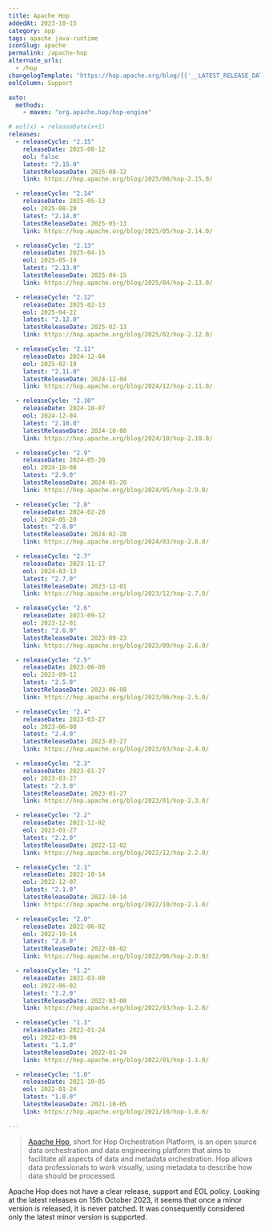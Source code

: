 ```yaml
---
title: Apache Hop
addedAt: 2023-10-15
category: app
tags: apache java-runtime
iconSlug: apache
permalink: /apache-hop
alternate_urls:
  - /hop
changelogTemplate: "https://hop.apache.org/blog/{{'__LATEST_RELEASE_DATE__'|split:'-'|pop|join:'/'}}/hop-__LATEST__/"
eolColumn: Support

auto:
  methods:
    - maven: "org.apache.hop/hop-engine"

# eol(x) = releaseDate(x+1)
releases:
  - releaseCycle: "2.15"
    releaseDate: 2025-08-12
    eol: false
    latest: "2.15.0"
    latestReleaseDate: 2025-08-12
    link: https://hop.apache.org/blog/2025/08/hop-2.15.0/

  - releaseCycle: "2.14"
    releaseDate: 2025-05-13
    eol: 2025-08-20
    latest: "2.14.0"
    latestReleaseDate: 2025-05-13
    link: https://hop.apache.org/blog/2025/05/hop-2.14.0/

  - releaseCycle: "2.13"
    releaseDate: 2025-04-15
    eol: 2025-05-19
    latest: "2.13.0"
    latestReleaseDate: 2025-04-15
    link: https://hop.apache.org/blog/2025/04/hop-2.13.0/

  - releaseCycle: "2.12"
    releaseDate: 2025-02-13
    eol: 2025-04-22
    latest: "2.12.0"
    latestReleaseDate: 2025-02-13
    link: https://hop.apache.org/blog/2025/02/hop-2.12.0/

  - releaseCycle: "2.11"
    releaseDate: 2024-12-04
    eol: 2025-02-19
    latest: "2.11.0"
    latestReleaseDate: 2024-12-04
    link: https://hop.apache.org/blog/2024/12/hop-2.11.0/

  - releaseCycle: "2.10"
    releaseDate: 2024-10-07
    eol: 2024-12-04
    latest: "2.10.0"
    latestReleaseDate: 2024-10-08
    link: https://hop.apache.org/blog/2024/10/hop-2.10.0/

  - releaseCycle: "2.9"
    releaseDate: 2024-05-20
    eol: 2024-10-08
    latest: "2.9.0"
    latestReleaseDate: 2024-05-20
    link: https://hop.apache.org/blog/2024/05/hop-2.9.0/

  - releaseCycle: "2.8"
    releaseDate: 2024-02-28
    eol: 2024-05-20
    latest: "2.8.0"
    latestReleaseDate: 2024-02-28
    link: https://hop.apache.org/blog/2024/03/hop-2.8.0/

  - releaseCycle: "2.7"
    releaseDate: 2023-11-17
    eol: 2024-03-13
    latest: "2.7.0"
    latestReleaseDate: 2023-12-01
    link: https://hop.apache.org/blog/2023/12/hop-2.7.0/

  - releaseCycle: "2.6"
    releaseDate: 2023-09-12
    eol: 2023-12-01
    latest: "2.6.0"
    latestReleaseDate: 2023-09-23
    link: https://hop.apache.org/blog/2023/09/hop-2.6.0/

  - releaseCycle: "2.5"
    releaseDate: 2023-06-08
    eol: 2023-09-12
    latest: "2.5.0"
    latestReleaseDate: 2023-06-08
    link: https://hop.apache.org/blog/2023/06/hop-2.5.0/

  - releaseCycle: "2.4"
    releaseDate: 2023-03-27
    eol: 2023-06-08
    latest: "2.4.0"
    latestReleaseDate: 2023-03-27
    link: https://hop.apache.org/blog/2023/03/hop-2.4.0/

  - releaseCycle: "2.3"
    releaseDate: 2023-01-27
    eol: 2023-03-27
    latest: "2.3.0"
    latestReleaseDate: 2023-01-27
    link: https://hop.apache.org/blog/2023/01/hop-2.3.0/

  - releaseCycle: "2.2"
    releaseDate: 2022-12-02
    eol: 2023-01-27
    latest: "2.2.0"
    latestReleaseDate: 2022-12-02
    link: https://hop.apache.org/blog/2022/12/hop-2.2.0/

  - releaseCycle: "2.1"
    releaseDate: 2022-10-14
    eol: 2022-12-07
    latest: "2.1.0"
    latestReleaseDate: 2022-10-14
    link: https://hop.apache.org/blog/2022/10/hop-2.1.0/

  - releaseCycle: "2.0"
    releaseDate: 2022-06-02
    eol: 2022-10-14
    latest: "2.0.0"
    latestReleaseDate: 2022-06-02
    link: https://hop.apache.org/blog/2022/06/hop-2.0.0/

  - releaseCycle: "1.2"
    releaseDate: 2022-03-08
    eol: 2022-06-02
    latest: "1.2.0"
    latestReleaseDate: 2022-03-08
    link: https://hop.apache.org/blog/2022/03/hop-1.2.0/

  - releaseCycle: "1.1"
    releaseDate: 2022-01-24
    eol: 2022-03-08
    latest: "1.1.0"
    latestReleaseDate: 2022-01-24
    link: https://hop.apache.org/blog/2022/01/hop-1.1.0/

  - releaseCycle: "1.0"
    releaseDate: 2021-10-05
    eol: 2022-01-24
    latest: "1.0.0"
    latestReleaseDate: 2021-10-05
    link: https://hop.apache.org/blog/2021/10/hop-1.0.0/

---
```


> [Apache Hop](https://hop.apache.org/), short for Hop Orchestration Platform, is an open source
> data orchestration and data engineering platform that aims to facilitate all aspects of data and
> metadata orchestration. Hop allows data professionals to work visually, using metadata to
> describe how data should be processed.

Apache Hop does not have a clear release, support and EOL policy. Looking at the latest releases on
15th October 2023, it seems that once a minor version is released, it is never patched. It was
consequently considered only the latest minor version is supported.
